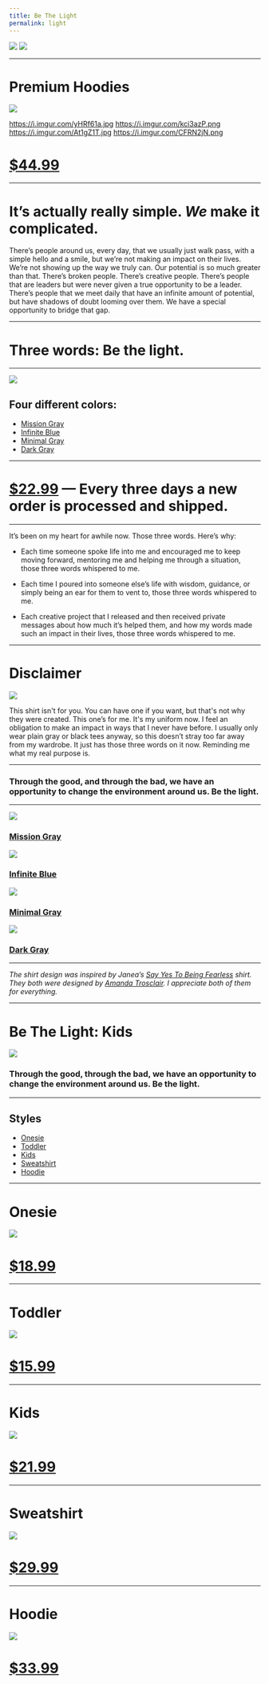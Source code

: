 ```yaml
---
title: Be The Light
permalink: light
---
```


![][image-1]
![][image-2]

---- 

# Premium Hoodies

![][image-3]

https://i.imgur.com/yHRf61a.jpg
https://i.imgur.com/kci3azP.png
https://i.imgur.com/At1gZ1T.jpg
https://i.imgur.com/CFRN2jN.png

# [$44.99][1]

---- 

# It’s actually really simple. *We* make it complicated.

There’s people around us, every day, that we usually just walk pass, with a simple hello and a smile, but we’re not making an impact on their lives. We’re not showing up the way we truly can. Our potential is so much greater than that. There’s broken people. There’s creative people. There’s people that are leaders but were never given a true opportunity to be a leader. There’s people that we meet daily that have an infinite amount of potential, but have shadows of doubt looming over them. We have a special opportunity to bridge that gap.

---- 

# Three words: **Be the light.**

---- 

![][image-4]

## Four different colors:

- [Mission Gray][2]
- [Infinite Blue][3]
- [Minimal Gray][4]
- [Dark Gray][5]

---- 

# [$22.99][6] — Every three days a new order is processed and shipped.

---- 

It’s been on my heart for awhile now. Those three words. Here’s why:

- Each time someone spoke life into me and encouraged me to keep moving forward, mentoring me and helping me through a situation, those three words whispered to me.

- Each time I poured into someone else’s life with wisdom, guidance, or simply being an ear for them to vent to, those three words whispered to me.

- Each creative project that I released and then received private messages about how much it’s helped them, and how my words made such an impact in their lives, those three words whispered to me.

---- 

# Disclaimer

![][image-5]

This shirt isn't for you. You can have one if you want, but that's not why they were created. This one’s for me. It's my uniform now. I feel an obligation to make an impact in ways that I never have before. I usually only wear plain gray or black tees anyway, so this doesn’t stray too far away from my wardrobe. It just has those three words on it now. Reminding me what my real purpose is.

---- 

### **Through the good, and through the bad, we have an opportunity to change the environment around us. Be the light.**

---- 

![][image-6]

### [Mission Gray][7]

![][image-7]

### [Infinite Blue][8]

![][image-8]

### [Minimal Gray][9]

![][image-9]

### [Dark Gray][10]

---- 

*The shirt design was inspired by Janea’s [Say Yes To Being Fearless][11] shirt. They both were designed by [Amanda Trosclair][12]. I appreciate both of them for everything.*

---- 

# Be The Light: Kids

![][image-10]

### Through the good, through the bad, we have an opportunity to change the environment around us. Be the light.

---- 

## Styles

- [Onesie][13]
- [Toddler][14]
- [Kids][15]
- [Sweatshirt][16]
- [Hoodie][17]

---- 

# Onesie

![][image-11]

# [$18.99][18]

---- 

# Toddler

![][image-12]

# [$15.99][19]

---- 

# Kids

![][image-13]

# [$21.99][20]

---- 

# Sweatshirt

![][image-14]

# [$29.99][21]

---- 

# Hoodie

![][image-15]

# [$33.99][22]

[1]:	https://teespring.com/premium-light-hoodie?pid=227&cid=2665
[2]:	https://nshp.xyz/2vFzpyJ
[3]:	https://nshp.xyz/2vFzpyJ
[4]:	https://nshp.xyz/2vFzpyJ
[5]:	https://nshp.xyz/2vFzpyJ
[6]:	https://nshp.xyz/2vFzpyJ
[7]:	https://nshp.xyz/2vFzpyJ
[8]:	https://nshp.xyz/2vFzpyJ
[9]:	https://nshp.xyz/2vFzpyJ
[10]:	https://nshp.xyz/2vFzpyJ
[11]:	https://www.bonfire.com/say-yes-to-being-fearless/
[12]:	https://www.facebook.com/profile.php?id=100000458017353
[13]:	https://teespring.com/be-the-light-for-kids
[14]:	https://teespring.com/be-the-light-for-kids
[15]:	https://teespring.com/be-the-light-for-kids
[16]:	https://teespring.com/be-the-light-for-kids
[17]:	https://teespring.com/be-the-light-for-kids
[18]:	https://teespring.com/be-the-light-for-kids
[19]:	https://teespring.com/be-the-light-for-kids
[20]:	https://teespring.com/be-the-light-for-kids
[21]:	https://teespring.com/be-the-light-for-kids
[22]:	https://teespring.com/be-the-light-for-kids

[image-1]:	https://i.imgur.com/g7QLxoL.png
[image-2]:	https://i.imgur.com/93acvjN.png
[image-3]:	https://i.imgur.com/RKYWznh.jpg
[image-4]:	https://i.imgur.com/jXBesPg.png
[image-5]:	https://i.imgur.com/oV7Xx0A.jpg
[image-6]:	https://i.imgur.com/g7QLxoL.png
[image-7]:	https://i.imgur.com/Rd4EkZ4.png
[image-8]:	https://i.imgur.com/L53FMw6.png
[image-9]:	https://i.imgur.com/6iKwIj2.png
[image-10]:	https://vangogh.teespring.com/v3/image/xdDLO7lpsRNhPA70dK3GXUktIMo/480/560.jpg
[image-11]:	https://vangogh.teespring.com/v3/image/c5SLo1osxLeVbPyswFt3hGPLuIU/480/560.jpg
[image-12]:	https://vangogh.teespring.com/v3/image/eAB-BdZAh7uoSHARTsVFSxZ1LpQ/480/560.jpg
[image-13]:	https://vangogh.teespring.com/v3/image/nvdQnOcQClwWdPsqTdzEInx3I0E/480/560.jpg
[image-14]:	https://vangogh.teespring.com/v3/image/W3RGzXatEmhakdXB1GLe53cqdBI/480/560.jpg
[image-15]:	https://vangogh.teespring.com/v3/image/6ppYx36pY2DDzyS08fDlxzjicU4/480/560.jpg